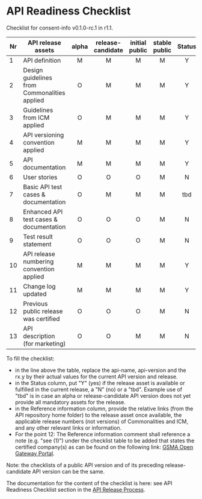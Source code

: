 # API Readiness Checklist

Checklist for consent-info v0.1.0-rc.1 in r1.1.

| Nr | API release assets  | alpha | release-candidate |  initial<br>public | stable<br> public | Status | Reference information |
|----|----------------------------------------------|:-----:|:-----------------:|:-------:|:------:|:----:|:----:|
|  1 | API definition                               |   M   |         M         |    M    |    M   |   Y   | [relative link](/code/API_definitions/consent-info.yaml) |
|  2 | Design guidelines from Commonalities applied |   O   |         M         |    M    |    M   |   Y   | Comm. release nr |
|  3 | Guidelines from ICM applied                  |   O   |         M         |    M    |    M   |   Y   | ICM release nr   |
|  4 | API versioning convention applied            |   M   |         M         |    M    |    M   |   Y   |                  |
|  5 | API documentation                            |   M   |         M         |    M    |    M   |   Y   | in [yaml]((/code/API_definitions/consent-info.yaml)) |
|  6 | User stories                                 |   O   |         O         |    O    |    M   |   N   | [relative link](/documentation/API_documentation/apiname-Userstory.md) |
|  7 | Basic API test cases & documentation         |   O   |         M         |    M    |    M   |   tbd   | [relative link](/code/Test_definitions) |
|  8 | Enhanced API test cases & documentation      |   O   |         O         |    O    |    M   |   N   | [relative link](/code/Test_definitions) |
|  9 | Test result statement                        |   O   |         O         |    O    |    M   |   N   | issue link       |
| 10 | API release numbering convention applied     |   M   |         M         |    M    |    M   |   Y   |                  |
| 11 | Change log updated                           |   M   |         M         |    M    |    M   |   Y   | [relative link](/CHANGELOG.md) |
| 12 | Previous public release was certified        |   O   |         O         |    O    |    M   |   N   | comment          |
| 13 | API description (for marketing)              |   O   |         O         |    M    |    M   |   N   | [wiki link](https://lf-camaraproject.atlassian.net/wiki/xxx) |

To fill the checklist:
- in the line above the table, replace the api-name, api-version and the rx.y by their actual values for the current API version and release.
- in the Status column, put "Y" (yes) if the release asset is available or fulfilled in the current release, a "N" (no) or a "tbd". Example use of "tbd" is in case an alpha or release-candidate API version does not yet provide all mandatory assets for the release.
- in the Reference information column, provide the relative links (from the API repository home folder) to the release asset once available, the applicable release numbers (not versions) of Commonalities and ICM, and any other relevant links or information.
- For the point 12: The Reference information comment shall reference a note (e.g. "see (1)") under the checklist table to be added that states the certified company(s) as can be found on the following link: [GSMA Open Gateway Portal](https://open-gateway.gsma.com/).

Note: the checklists of a public API version and of its preceding release-candidate API version can be the same.

The documentation for the content of the checklist is here: see API Readiness Checklist section in the [API Release Process](https://lf-camaraproject.atlassian.net/wiki/x/jine).